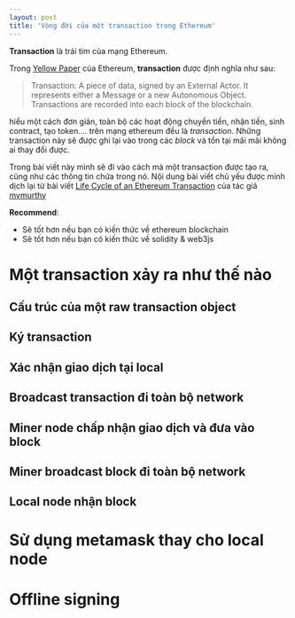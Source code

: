 ```yaml
---
layout: post
title: 'Vòng đời của một transaction trong Ethereum'
---
```


**Transaction** là trái tim của mạng Ethereum.

Trong [Yellow Paper](https://github.com/ethereum/yellowpaper) của Ethereum, **transaction** được định nghĩa như sau:

> Transaction: A piece of data, signed by an External Actor. It represents either a Message or a new Autonomous Object. Transactions are recorded into each block of the blockchain.

hiểu một cách đơn giản, toàn bộ các hoạt động chuyển tiền, nhận tiền, sinh contract, tạo token.... trên mạng ethereum đều là _transaction_. Những transaction này sẽ được ghi lại vào trong các _block_ và tồn tại mãi mãi không ai thay đổi được.

Trong bài viết này mình sẽ đi vào cách mà một transaction được tạo ra, cũng như các thông tin chứa trong nó. Nội dung bài viết chủ yếu được mình dịch lại từ bài viết [Life Cycle of an Ethereum Transaction](https://medium.com/blockchannel/life-cycle-of-an-ethereum-transaction-e5c66bae0f6e) của tác giả [mvmurthy](https://medium.com/@mvmurthy)

**Recommend**:

- Sẽ tốt hơn nếu bạn có kiến thức về ethereum blockchain
- Sẽ tốt hơn nếu bạn có kiến thức về solidity & web3js

# Một transaction xảy ra như thế nào

## Cấu trúc của một raw transaction object

## Ký transaction

## Xác nhận giao dịch tại local

## Broadcast transaction đi toàn bộ network

## Miner node chấp nhận giao dịch và đưa vào block

## Miner broadcast block đi toàn bộ network

## Local node nhận block

# Sử dụng metamask thay cho local node

# Offline signing
